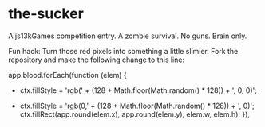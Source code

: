 the-sucker
==========

A js13kGames competition entry. A zombie survival. No guns. Brain only.

Fun hack: Turn those red pixels into something a little slimier. Fork the repository and make the following change to this line:

app.blood.forEach(function (elem)
{
-  ctx.fillStyle = 'rgb(' + (128 + Math.floor(Math.random() * 128)) + ', 0, 0)';
+  ctx.fillStyle = 'rgb(0,' + (128 + Math.floor(Math.random() * 128)) + ', 0)';
   ctx.fillRect(app.round(elem.x), app.round(elem.y), elem.w, elem.h);
});
